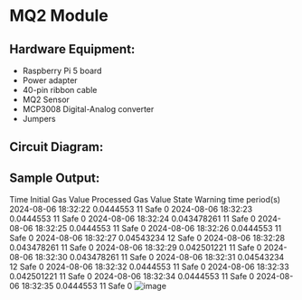 # MQ2 Module #

## Hardware Equipment:

- Raspberry Pi 5 board
- Power adapter
- 40-pin ribbon cable
- MQ2 Sensor
- MCP3008 Digital-Analog converter
- Jumpers

## Circuit Diagram:




## Sample Output:
Time	Initial Gas Value	Processed Gas Value	State	Warning time period(s)
2024-08-06 18:32:22	0.0444553	11	Safe	0
2024-08-06 18:32:23	0.0444553	11	Safe	0
2024-08-06 18:32:24	0.043478261	11	Safe	0
2024-08-06 18:32:25	0.0444553	11	Safe	0
2024-08-06 18:32:26	0.0444553	11	Safe	0
2024-08-06 18:32:27	0.04543234	12	Safe	0
2024-08-06 18:32:28	0.043478261	11	Safe	0
2024-08-06 18:32:29	0.042501221	11	Safe	0
2024-08-06 18:32:30	0.043478261	11	Safe	0
2024-08-06 18:32:31	0.04543234	12	Safe	0
2024-08-06 18:32:32	0.0444553	11	Safe	0
2024-08-06 18:32:33	0.042501221	11	Safe	0
2024-08-06 18:32:34	0.0444553	11	Safe	0
2024-08-06 18:32:35	0.0444553	11	Safe	0
![image](https://github.com/user-attachments/assets/3f568e36-cea9-4f2f-963b-1ea952466f6a)

